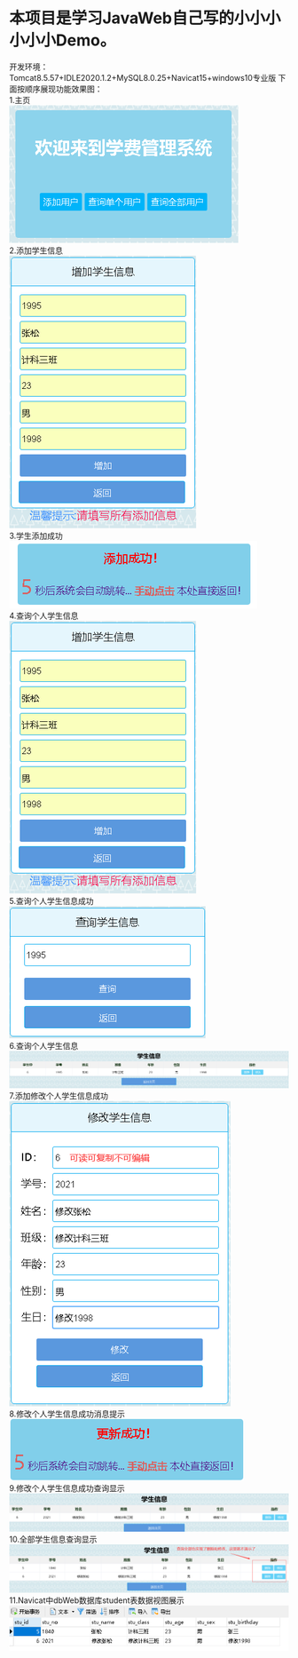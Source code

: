 # 本项目是学习JavaWeb自己写的小小小小小小Demo。
 开发环境：Tomcat8.5.57+IDLE2020.1.2+MySQL8.0.25+Navicat15+windows10专业版
 下面按顺序展现功能效果图：  
 1.主页  
 ![image](https://github.com/GuiZhouAndroid/MyWebAppDemo/blob/main/picture/1.%E4%B8%BB%E9%A1%B5.png)  
 2.添加学生信息  
 ![image](https://github.com/GuiZhouAndroid/MyWebAppDemo/blob/main/picture/2.%E6%B7%BB%E5%8A%A0%E5%AD%A6%E7%94%9F%E9%A1%B5%E9%9D%A2.png)  
 3.学生添加成功  
 ![image](https://github.com/GuiZhouAndroid/MyWebAppDemo/blob/main/picture/3.%E6%B7%BB%E5%8A%A0%E6%88%90%E5%8A%9F.png)  
 4.查询个人学生信息  
 ![image](https://github.com/GuiZhouAndroid/MyWebAppDemo/blob/main/picture/2.%E6%B7%BB%E5%8A%A0%E5%AD%A6%E7%94%9F%E9%A1%B5%E9%9D%A2.png)  
 5.查询个人学生信息成功  
 ![image](https://github.com/GuiZhouAndroid/MyWebAppDemo/blob/main/picture/4.%E6%9F%A5%E8%AF%A2%E5%8D%95%E4%B8%AA%E5%AD%A6%E7%94%9F.png)  
 6.查询个人学生信息  
  ![image](https://github.com/GuiZhouAndroid/MyWebAppDemo/blob/main/picture/6.%E6%9F%A5%E8%AF%A2%E4%B8%AA%E4%BA%BA%E6%98%BE%E7%A4%BA.png)  
 7.添加修改个人学生信息成功  
 ![image](https://github.com/GuiZhouAndroid/MyWebAppDemo/blob/main/picture/7.%E4%BF%AE%E6%94%B9%E4%B8%AA%E4%BA%BA.png)  
 8.修改个人学生信息成功消息提示  
 ![image](https://github.com/GuiZhouAndroid/MyWebAppDemo/blob/main/picture/8.%E4%BF%AE%E6%94%B9%E4%B8%AA%E4%BA%BA%E6%88%90%E5%8A%9F.png)  
 9.修改个人学生信息成功查询显示  
 ![image](https://github.com/GuiZhouAndroid/MyWebAppDemo/blob/main/picture/9.%E4%BF%AE%E6%94%B9%E4%B8%AA%E4%BA%BA%E6%88%90%E5%8A%9F.png)  
 10.全部学生信息查询显示  
 ![image](https://github.com/GuiZhouAndroid/MyWebAppDemo/blob/main/picture/10.%E6%9F%A5%E8%AF%A2%E5%85%A8%E9%83%A8%E6%88%90%E5%8A%9F.png)  
 11.Navicat中dbWeb数据库student表数据视图展示  
 ![image](https://github.com/GuiZhouAndroid/MyWebAppDemo/blob/main/picture/11.Navicat%E8%A1%A8%E6%95%B0%E6%8D%AE.png)  

 

